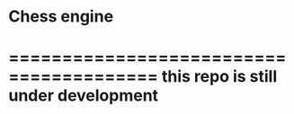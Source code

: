 # Chess engine
========================================
  this repo is still under development 
========================================
